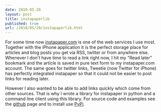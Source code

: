 ```yaml
---
date: 2010-05-20
layout: post
title: instapaperlib
published: true
url: /2010/05/20/instapaperlib.html
---
```


For some time now [instapaper.com][instapaper] is one of the web services I use most.
Together with the iPhone application it is the perfect storage place for articles and
blog posts you get via RSS, twitter or from anywhere else. Whenever I don't have time
to read a link right now, I hit my "Read later" bookmark and the article is saved
in pure text form to my instapaper.com account. The same goes for twitter links, Tweetie
(now Twitter for iPhone) has perfectly integrated instapaper so that it could not be
easier to post links for reading later.

However I also wanted to be able to add links quickly which come from other sources.
That is why I wrote a library for instapaper in python and a command line client using
this library. For source code and examples see the [github][githubinstapaper] page and to
install use [PyPi][pypiurl].


[instapaper]: http://instapaper.com
[githubinstapaper]: http://github.com/mrtazz/InstapaperLibrary
[pypiurl]: http://pypi.python.org/pypi/instapaperlib/0.2.0
